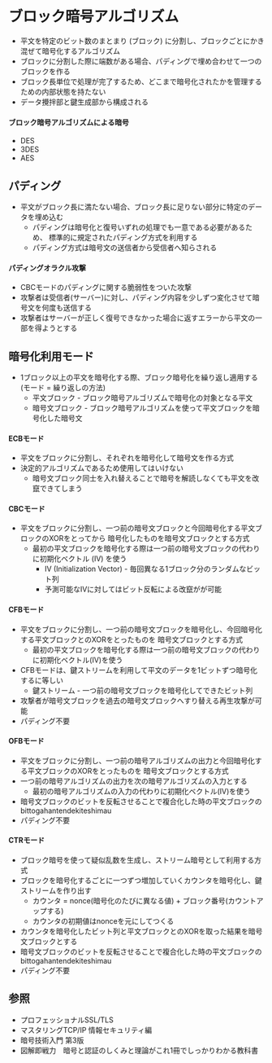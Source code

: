 # ブロック暗号アルゴリズム
- 平文を特定のビット数のまとまり (ブロック) に分割し、ブロックごとにかき混ぜて暗号化するアルゴリズム
- ブロックに分割した際に端数がある場合、パディングで埋め合わせて一つのブロックを作る
- ブロック長単位で処理が完了するため、どこまで暗号化されたかを管理するための内部状態を持たない
- データ攪拌部と鍵生成部から構成される

#### ブロック暗号アルゴリズムによる暗号
- DES
- 3DES
- AES

## パディング
- 平文がブロック長に満たない場合、ブロック長に足りない部分に特定のデータを埋め込む
  - パディングは暗号化と復号いずれの処理でも一意である必要があるため、
    標準的に規定されたパディング方式を利用する
  - パディング方式は暗号文の送信者から受信者へ知らされる

#### パディングオラクル攻撃
- CBCモードのパディングに関する脆弱性をついた攻撃
- 攻撃者は受信者(サーバー)に対し、パディング内容を少しずつ変化させて暗号文を何度も送信する
- 攻撃者はサーバーが正しく復号できなかった場合に返すエラーから平文の一部を得ようとする

## 暗号化利用モード
- 1ブロック以上の平文を暗号化する際、ブロック暗号化を繰り返し適用する(モード = 繰り返しの方法)
  - 平文ブロック - ブロック暗号アルゴリズムで暗号化の対象となる平文
  - 暗号文ブロック - ブロック暗号アルゴリズムを使って平文ブロックを暗号化した暗号文

#### ECBモード
- 平文をブロックに分割し、それぞれを暗号化して暗号文を作る方式
- 決定的アルゴリズムであるため使用してはいけない
  - 暗号文ブロック同士を入れ替えることで暗号を解読しなくても平文を改竄できてしまう

#### CBCモード
- 平文をブロックに分割し、一つ前の暗号文ブロックと今回暗号化する平文ブロックのXORをとってから
  暗号化したものを暗号文ブロックとする方式
  - 最初の平文ブロックを暗号化する際は一つ前の暗号文ブロックの代わりに初期化ベクトル (IV) を使う
    - IV (Initialization Vector) - 毎回異なる1ブロック分のランダムなビット列
    - 予測可能なIVに対してはビット反転による改竄がが可能

#### CFBモード
- 平文をブロックに分割し、一つ前の暗号文ブロックを暗号化し、今回暗号化する平文ブロックとのXORをとったものを
  暗号文ブロックとする方式
  - 最初の平文ブロックを暗号化する際は一つ前の暗号文ブロックの代わりに初期化ベクトル(IV)を使う
- CFBモードは、鍵ストリームを利用して平文のデータを1ビットずつ暗号化するに等しい
  - 鍵ストリーム - 一つ前の暗号文ブロックを暗号化してできたビット列
- 攻撃者が暗号文ブロックを過去の暗号文ブロックへすり替える再生攻撃が可能
- パディング不要

#### OFBモード
- 平文をブロックに分割し、一つ前の暗号アルゴリズムの出力と今回暗号化する平文ブロックのXORをとったものを
  暗号文ブロックとする方式
- 一つ前の暗号アルゴリズムの出力を次の暗号アルゴリズムの入力とする
  - 最初の暗号アルゴリズムの入力の代わりに初期化ベクトル(IV)を使う
- 暗号文ブロックのビットを反転させることで複合化した時の平文ブロックのbittogahantendekiteshimau
- パディング不要

#### CTRモード
- ブロック暗号を使って疑似乱数を生成し、ストリーム暗号として利用する方式
- ブロックを暗号化するごとに一つずつ増加していくカウンタを暗号化し、鍵ストリームを作り出す
  - カウンタ = nonce(暗号化のたびに異なる値) + ブロック番号(カウントアップする)
  - カウンタの初期値はnonceを元にしてつくる
- カウンタを暗号化したビット列と平文ブロックとのXORを取った結果を暗号文ブロックとする
- 暗号文ブロックのビットを反転させることで複合化した時の平文ブロックのbittogahantendekiteshimau
- パディング不要

## 参照
- プロフェッショナルSSL/TLS
- マスタリングTCP/IP 情報セキュリティ編
- 暗号技術入門 第3版
- 図解即戦力　暗号と認証のしくみと理論がこれ1冊でしっかりわかる教科書
